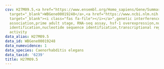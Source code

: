 ```yaml
---
csv: H27M09.5,<a href="https://www.ensembl.org/Homo_sapiens/Gene/Summary?db=core;g=WBGene00019248"
  target="_blank">WBGene00019248</a>,<a href="https://www.ncbi.nlm.nih.gov/pubmed/30894454"
  target="_blank"><i class="fas fa-file"></i></a>",genetic interference,functional
  association,prime adult stage, RNA-seq assay, hsf-1 overexpression,nucleotide sequence
  identification,nucleotide sequence identification,transcriptional regulation,up-regulates
  activity
data_alias: H27M09.5
data_id: WBGene00019248
data_numevidence: 1
data_species: Caenorhabditis elegans
data_taxid: '6239'
title: H27M09.5
---
```

